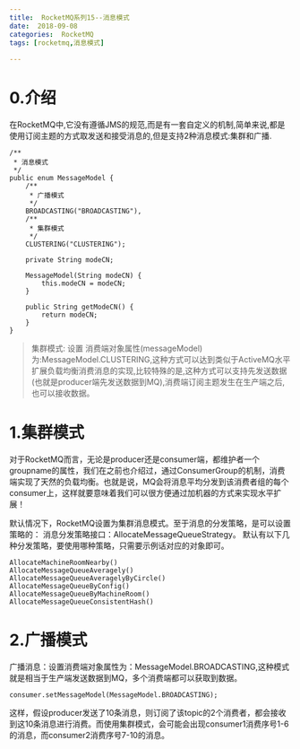 ```yaml
---
title:  RocketMQ系列15--消息模式
date:  2018-09-08
categories:  RocketMQ 
tags: [rocketmq,消息模式] 
	 
---
```


# 0.介绍 #

在RocketMQ中,它没有遵循JMS的规范,而是有一套自定义的机制,简单来说,都是使用订阅主题的方式取发送和接受消息的,但是支持2种消息模式:集群和广播.

```
/**
 * 消息模式
 */
public enum MessageModel {
    /**
     * 广播模式
     */
    BROADCASTING("BROADCASTING"),
    /**
     * 集群模式
     */
    CLUSTERING("CLUSTERING");

    private String modeCN;

    MessageModel(String modeCN) {
        this.modeCN = modeCN;
    }

    public String getModeCN() {
        return modeCN;
    }
}
```

> 集群模式: 设置 消费端对象属性(messageModel)为:MessageModel.CLUSTERING,这种方式可以达到类似于ActiveMQ水平扩展负载均衡消费消息的实现,比较特殊的是,这种方式可以支持先发送数据(也就是producer端先发送数据到MQ),消费端订阅主题发生在生产端之后,也可以接收数据。




# 1.集群模式 #



对于RocketMQ而言，无论是producer还是consumer端，都维护者一个groupname的属性，我们在之前也介绍过，通过ConsumerGroup的机制，消费端实现了天然的负载均衡。也就是说，MQ会将消息平均分发到该消费者组的每个consumer上，这样就要意味着我们可以很方便通过加机器的方式来实现水平扩展！

默认情况下，RocketMQ设置为集群消息模式。至于消息的分发策略，是可以设置策略的：
消息分发策略接口：AllocateMessageQueueStrategy。
默认有以下几种分发策略，要使用哪种策略，只需要示例话对应的对象即可。
```
AllocateMachineRoomNearby()
AllocateMessageQueueAveragely()
AllocateMessageQueueAveragelyByCircle()
AllocateMessageQueueByConfig()
AllocateMessageQueueByMachineRoom()
AllocateMessageQueueConsistentHash()
```



# 2.广播模式 #

 广播消息：设置消费端对象属性为：MessageModel.BROADCASTING,这种模式就是相当于生产端发送数据到MQ，多个消费端都可以获取到数据。

```
consumer.setMessageModel(MessageModel.BROADCASTING);
```

这样，假设producer发送了10条消息，则订阅了该topic的2个消费者，都会接收到这10条消息进行消费。而使用集群模式，会可能会出现consumer1消费序号1-6的消息，而consumer2消费序号7-10的消息。


